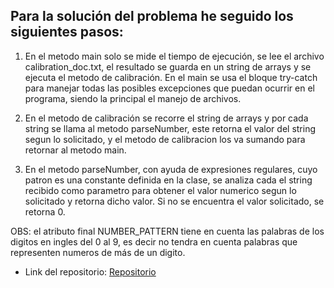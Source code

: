 ## Para la solución del problema he seguido los siguientes pasos:

1. En el metodo main solo se mide el tiempo de ejecución, se lee el archivo calibration_doc.txt, el resultado se guarda en un string de arrays y se ejecuta el metodo de calibración. En el main se usa el bloque try-catch para manejar todas las posibles excepciones que puedan ocurrir en el programa, siendo la principal el manejo de archivos.

2. En el metodo de calibración se recorre el string de arrays y por cada string se llama al metodo parseNumber, este retorna el valor del string segun lo solicitado, y el metodo de calibracion los va sumando para retornar al metodo main.

3. En el metodo parseNumber, con ayuda de expresiones regulares, cuyo patron es una constante definida en la clase, se analiza cada el string recibido como parametro para obtener el valor numerico segun lo solicitado y retorna dicho valor. Si no se encuentra el valor solicitado, se retorna 0. 

OBS: el atributo final NUMBER_PATTERN tiene en cuenta las palabras de los digitos en ingles del 0 al 9, es decir no tendra en cuenta palabras que representen numeros de más de un digito.  

- Link del repositorio:
[Repositorio](https://github.com/Ernestolop/CalibrationJava)
